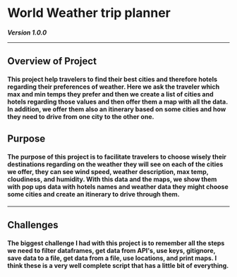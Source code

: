 # World Weather trip planner 

***Version 1.0.0***

---

## Overview of Project
#### This project help travelers to find their best cities and therefore hotels regarding their preferences of weather. Here we ask the traveler which max and min temps they prefer and then we create a list of cities and hotels regarding those values and then offer them a map with all the data. In addition, we offer them also an itinerary based on some cities and how they need to drive from one city to the other one.

## Purpose
#### The purpose of this project is to facilitate travelers to choose wisely their destinations regarding on the weather they will see on each of the cities we offer, they can see wind speed, weather description, max temp, cloudiness, and humidity. With this data and the maps, we show them with pop ups data with hotels names and weather data they might choose some cities and create an itinerary to drive through them.
---

## Challenges
#### The biggest challenge I had with this project is to remember all the steps we need to filter dataframes, get data from API's, use keys, gitignore, save data to a file, get data from a file, use locations, and print maps. I think these is a very well complete script that has a little bit of everything.
